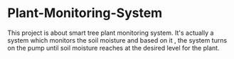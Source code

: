 # Plant-Monitoring-System
This project is about smart tree plant monitoring system. It's actually a system which monitors the soil moisture and based on it , the  system turns on the pump until soil moisture reaches at the desired level for the plant.
